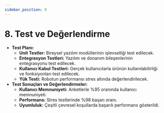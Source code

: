 ```yaml
---
sidebar_position: 9
---
```


# 8. Test ve Değerlendirme
- **Test Planı:**
  - **Unit Testler:** Bireysel yazılım modüllerinin işlevselliği test edilecek.
  - **Entegrasyon Testleri:** Yazılım ve donanım bileşenlerinin entegrasyonu test edilecek.
  - **Kullanıcı Kabul Testleri:** Gerçek kullanıcılarla ürünün kullanılabilirliği ve fonksiyonları test edilecek.
  - **Yük Testi:** Robotun performansı stres altında değerlendirilecek.
- **Test Sonuçları ve Değerlendirmeler:**
  - **Kullanıcı Memnuniyeti:** Anketlerle %95 oranında kullanıcı memnuniyeti.
  - **Performans:** Stres testlerinde %98 başarı oranı.
  - **Uyumluluk:** Çeşitli çevresel koşullarda başarılı performans gösterildi.
